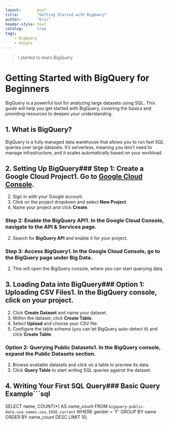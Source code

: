 ```yaml
---
layout:       post
title:        "Getting Started with BigQuery"
author:       "Eric"
header-style: text
catalog:      true
tags:
    - BigQuery
    - Google
---
```


> I started to learn BigQuery

# Getting Started with BigQuery for Beginners

BigQuery is a powerful tool for analyzing large datasets using SQL. This guide will help you get started with BigQuery, covering the basics and providing resources to deepen your understanding.

## 1. What is BigQuery?

BigQuery is a fully managed data warehouse that allows you to run fast SQL queries over large datasets. It’s serverless, meaning you don’t need to manage infrastructure, and it scales automatically based on your workload.

## 2. Setting Up BigQuery### Step 1: Create a Google Cloud Project1. Go to [Google Cloud Console](https://console.cloud.google.com/).
2. Sign in with your Google account.
3. Click on the project dropdown and select **New Project**.
4. Name your project and click **Create**.

### Step 2: Enable the BigQuery API1. In the Google Cloud Console, navigate to the **API & Services** page.
2. Search for **BigQuery API** and enable it for your project.

### Step 3: Access BigQuery1. In the Google Cloud Console, go to the **BigQuery** page under **Big Data**.
2. This will open the BigQuery console, where you can start querying data.

## 3. Loading Data into BigQuery### Option 1: Uploading CSV Files1. In the BigQuery console, click on your project.
2. Click **Create Dataset** and name your dataset.
3. Within the dataset, click **Create Table**.
4. Select **Upload** and choose your CSV file.
5. Configure the table schema (you can let BigQuery auto-detect it) and click **Create Table**.

### Option 2: Querying Public Datasets1. In the BigQuery console, expand the **Public Datasets** section.
2. Browse available datasets and click on a table to preview its data.
3. Click **Query Table** to start writing SQL queries against the dataset.

## 4. Writing Your First SQL Query### Basic Query Example```sql
SELECT
  name,
  COUNT(*) AS name_count
FROM
  `bigquery-public-data.usa_names.usa_1910_current`
WHERE
  gender = 'F'
GROUP BY
  name
ORDER BY
  name_count DESC
LIMIT 10;

